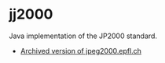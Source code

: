 jj2000
======

Java implementation of the JP2000 standard.

* [Archived version of jpeg2000.epfl.ch](http://web.archive.org/web/20100818165144/http://jpeg2000.epfl.ch/)
